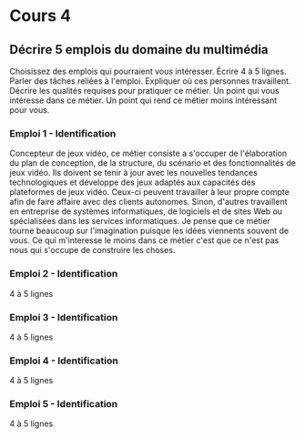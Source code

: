 # Cours 4
## Décrire 5 emplois du domaine du multimédia
Choisissez des emplois qui pourraient vous intéresser. Écrire 4 à 5 lignes. Parler des tâches reliées à l'emploi. Expliquer où ces personnes travaillent. Décrire les qualités requises pour pratiquer ce métier. Un point qui vous intéresse dans ce métier. Un point qui rend ce métier moins intéressant pour vous.  

### Emploi 1 - Identification
Concepteur de jeux vidéo, ce métier consiste a s'occuper de l'élaboration du plan de conception, de la structure, du scénario et des fonctionnalités de jeux vidéo. Ils doivent se tenir à jour avec les nouvelles tendances technologiques et développe des jeux adaptés aux capacités des plateformes de jeux vidéo. Ceux-ci peuvent travailler à leur propre compte afin de faire affaire avec des clients autonomes. Sinon, d'autres travaillent en entreprise de systèmes informatiques, de logiciels et de sites Web ou spécialisées dans les services informatiques. Je pense que ce métier tourne beaucoup sur l'imagination puisque les idées viennents souvent de vous. Ce qui m'interesse le moins dans ce métier c'est que ce n'est pas nous qui s'occupe de construire les choses.
### Emploi 2 - Identification
4 à 5 lignes

### Emploi 3 - Identification
4 à 5 lignes 

### Emploi 4 - Identification
4 à 5 lignes

### Emploi 5 - Identification
4 à 5 lignes


